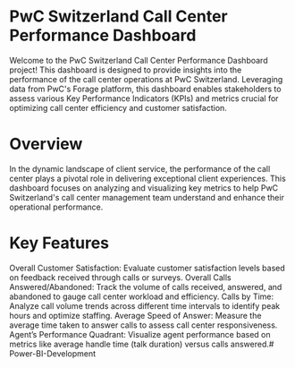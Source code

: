 # PwC Switzerland Call Center Performance Dashboard
Welcome to the PwC Switzerland Call Center Performance Dashboard project! This dashboard is designed to provide insights into the performance of the call center operations at PwC Switzerland. Leveraging data from PwC's Forage platform, this dashboard enables stakeholders to assess various Key Performance Indicators (KPIs) and metrics crucial for optimizing call center efficiency and customer satisfaction.

# Overview
In the dynamic landscape of client service, the performance of the call center plays a pivotal role in delivering exceptional client experiences. This dashboard focuses on analyzing and visualizing key metrics to help PwC Switzerland's call center management team understand and enhance their operational performance.

# Key Features
Overall Customer Satisfaction: Evaluate customer satisfaction levels based on feedback received through calls or surveys.
Overall Calls Answered/Abandoned: Track the volume of calls received, answered, and abandoned to gauge call center workload and efficiency.
Calls by Time: Analyze call volume trends across different time intervals to identify peak hours and optimize staffing.
Average Speed of Answer: Measure the average time taken to answer calls to assess call center responsiveness.
Agent’s Performance Quadrant: Visualize agent performance based on metrics like average handle time (talk duration) versus calls answered.# Power-BI-Development
